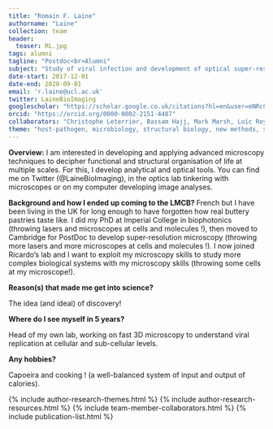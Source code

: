 ```yaml
---
title: "Romain F. Laine"
authorname: "Laine"
collection: team
header:
  teaser: RL.jpg
tags: alumni
tagline: "Postdoc<br>Alumni"
subject: "Study of viral infection and development of optical super-resolution microscopy"
date-start: 2017-12-01
date-end: 2020-09-01
email: 'r.laine@ucl.ac.uk'
twitter: LaineBioImaging
googlescholar: "https://scholar.google.co.uk/citations?hl=en&user=eNRcCNEAAAAJ"
orcid: "https://orcid.org/0000-0002-2151-4487"
collaborators: "Christophe Leterrier, Bassam Hajj, Mark Marsh, Loïc Royer, Joe Grove, Garcia, Jacquemet"
theme: "host-pathogen, microbiology, structural biology, new methods, software, hardware"
---
```


<p> <b>Overview:</b>
I am interested in developing and applying advanced microscopy techniques to decipher functional and structural organisation of life at multiple scales. For this, I develop analytical and optical tools. You can find me on Twitter (@LaineBioImaging), in the optics lab tinkering with microscopes or on my computer developing image analyses. </p>

<p> <b>Background and how I ended up coming to the LMCB? </b>
French but I have been living in the UK for long enough to have forgotten how real buttery pastries taste like. I did my PhD at Imperial College in biophotonics (throwing lasers and microscopes at cells and molecules !), then moved to Cambridge for PostDoc to develop super-resolution microscopy (throwing more lasers and more microscopes at cells and molecules !). I now joined Ricardo’s lab and I want to exploit my microscopy skills to study more complex biological systems with my microscopy skills (throwing some cells at my microscope!).</p>

<p> <b>Reason(s) that made me get into science?</b>

The idea (and ideal) of discovery!</p>

<p><b>Where do I see myself in 5 years?</b>

Head of my own lab, working on fast 3D microscopy to understand viral replication at cellular and sub-cellular levels.</p>

<p><b>Any hobbies?</b>

Capoeira and cooking ! (a well-balanced system of input and output of calories). </p>

{% include author-research-themes.html %}
{% include author-research-resources.html %}
{% include team-member-collaborators.html %}
{% include publication-list.html %}

